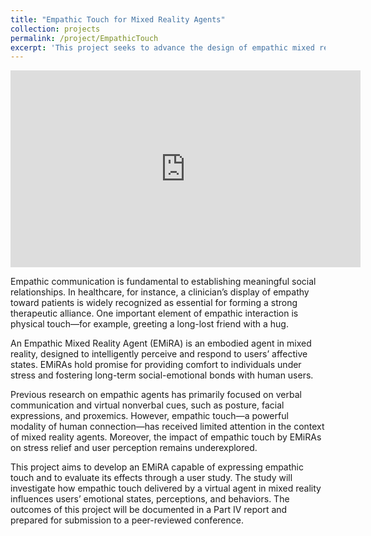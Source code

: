```yaml
---
title: "Empathic Touch for Mixed Reality Agents"
collection: projects
permalink: /project/EmpathicTouch
excerpt: 'This project seeks to advance the design of empathic mixed reality agents by exploring the underexplored dimension of empathic touch and its potential to enhance human-agent emotional connection.'
---
```


<iframe width="560" height="315" src="https://www.youtube.com/embed/Sm4dlSnl-3Y" frameborder="0" allow="accelerometer; autoplay; clipboard-write; encrypted-media; gyroscope; picture-in-picture" allowfullscreen></iframe>

Empathic communication is fundamental to establishing meaningful social relationships. In healthcare, for instance, a clinician’s display of empathy toward patients is widely recognized as essential for forming a strong therapeutic alliance. One important element of empathic interaction is physical touch—for example, greeting a long-lost friend with a hug.

An Empathic Mixed Reality Agent (EMiRA) is an embodied agent in mixed reality, designed to intelligently perceive and respond to users’ affective states. EMiRAs hold promise for providing comfort to individuals under stress and fostering long-term social-emotional bonds with human users.

Previous research on empathic agents has primarily focused on verbal communication and virtual nonverbal cues, such as posture, facial expressions, and proxemics. However, empathic touch—a powerful modality of human connection—has received limited attention in the context of mixed reality agents. Moreover, the impact of empathic touch by EMiRAs on stress relief and user perception remains underexplored.

This project aims to develop an EMiRA capable of expressing empathic touch and to evaluate its effects through a user study. The study will investigate how empathic touch delivered by a virtual agent in mixed reality influences users’ emotional states, perceptions, and behaviors. The outcomes of this project will be documented in a Part IV report and prepared for submission to a peer-reviewed conference.



